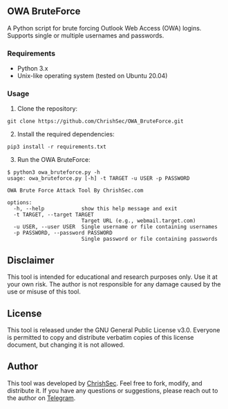 ## OWA BruteForce

A Python script for brute forcing Outlook Web Access (OWA) logins. Supports single or multiple usernames and passwords.

### Requirements
- Python 3.x
- Unix-like operating system (tested on Ubuntu 20.04)

### Usage

1. Clone the repository:

```git clone https://github.com/ChrishSec/OWA_BruteForce.git```

2. Install the required dependencies:

```pip3 install -r requirements.txt```

3. Run the OWA BruteForce:

```
$ python3 owa_bruteforce.py -h
usage: owa_bruteforce.py [-h] -t TARGET -u USER -p PASSWORD

OWA Brute Force Attack Tool By ChrishSec.com

options:
  -h, --help            show this help message and exit
  -t TARGET, --target TARGET
                        Target URL (e.g., webmail.target.com)
  -u USER, --user USER  Single username or file containing usernames
  -p PASSWORD, --password PASSWORD
                        Single password or file containing passwords
```

## Disclaimer

This tool is intended for educational and research purposes only. Use it at your own risk. The author is not responsible for any damage caused by the use or misuse of this tool.

## License

This tool is released under the GNU General Public License v3.0. Everyone is permitted to copy and distribute verbatim copies of this license document, but changing it is not allowed.

## Author

This tool was developed by [ChrishSec](https://github.com/ChrishSec). Feel free to fork, modify, and distribute it. If you have any questions or suggestions, please reach out to the author on [Telegram](https://t.me/ChrishSec).
